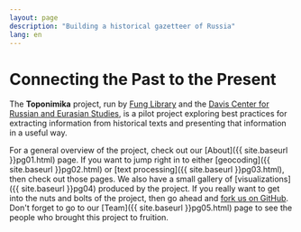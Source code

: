 ```yaml
---
layout: page
description: "Building a historical gazetteer of Russia"
lang: en
---
```


Connecting the Past to the Present
==================================
The __Toponimika__ project, run by [Fung Library](http://hcl.harvard.edu/libraries/fung/) and the [Davis Center for Russian and Eurasian Studies](http://daviscenter.fas.harvard.edu/), is a pilot project exploring best practices for extracting information from historical texts and presenting that information in a useful way.  
  
For a general overview of the project, check out our [About]({{ site.baseurl }}pg01.html) page. If you want to jump right in to either [geocoding]({{ site.baseurl }}pg02.html) or [text processing]({{ site.baseurl }}pg03.html), then check out those pages. We also have a small gallery of  [visualizations]({{ site.baseurl }}pg04) produced by the project. If you really want to get into the nuts and bolts of the project, then go ahead and [fork us on GitHub](https://github.com/fungDavis/fungHGR). Don't forget to go to our [Team]({{ site.baseurl }}pg05.html) page to see the people who brought this project to fruition.

<!--

Coming Soon!
============
We’re still working on this site, which will present the results of our investigation into the processes and workflows that can best support the automated creation of a _historical gazetteer_ based on historical texts. Come back soon!

-->
